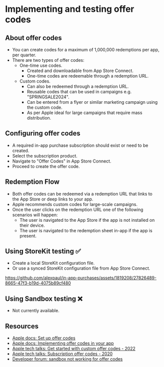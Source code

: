 #  Implementing and testing offer codes 

## About offer codes 

* You can create codes for a maximum of 1,000,000 redemptions per app, per quarter.
* There are two types of offer codes:
  * One-time use codes.
    * Created and downloadable from App Store Connect.
    * One-time codes are redeemable through a redemption URL.
  * Custom codes.
    * Can also be redeemed through a redemption URL.
    * Reusable codes that can be used in campaigns e.g. "SPRINGSALE2024".
    * Can be entered from a flyer or similar marketing campaign using the custom code.
    * As per Apple ideal for large campaigns that require mass distribution.

## Configuring offer codes 

* A required in-app purchase subscription should exist or need to be created.
* Select the subscription product. 
* Navigate to "Offer Codes" in App Store Connect.
* Proceed to create the offer code.
    
## Redemption Flow 

* Both offer codes can be redeemed via a redemption URL that links to the App Store or deep links to your app. 
* Apple recommends custom codes for large-scale campaigns. 
* Once the user clicks on the redemption URL one of the following scenarios will happen: 
  * The user is navigated to the App Store if the app is not installed on their device.
  * The user is navigated to the redemption sheet in-app if the app is present.

## Using StoreKit testing ✅

* Create a local StoreKit configuration file.
* Or use a synced StoreKit configuration file from App Store Connect.

https://github.com/alexpaul/in-app-purchases/assets/1819208/27826489-8665-47f3-b19d-4075b89cf480

## Using Sandbox testing ❌

* Not currently available.

## Resources

* [Apple docs: Set up offer codes](https://developer.apple.com/help/app-store-connect/manage-subscriptions/set-up-offer-codes/)
* [Apple docs: Implementing offer codes in your app](https://developer.apple.com/documentation/storekit/in-app_purchase/original_api_for_in-app_purchase/subscriptions_and_offers/implementing_offer_codes_in_your_app)
* [Apple tech talks: Get started with custom offer codes - 2022](https://developer.apple.com/videos/play/tech-talks/110150/)
* [Apple tech talks: Subscription offer codes - 2020](https://developer.apple.com/videos/play/tech-talks/10868/)
* [Developer forum: sandbox not working for offer codes](https://developer.apple.com/forums/thread/688550)

